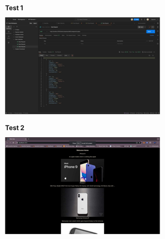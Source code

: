 <h2>Test 1</h2>
<div>
  <img src="https://github.com/Srixxm/212221040025/blob/main/IMG-20240508-WA0024.jpg">
</div>
<h2>Test 2</h2>
<div>
  <img src = "https://github.com/Srixxm/212221040025/blob/main/IMG-20240508-WA0025.jpg">
</div>
